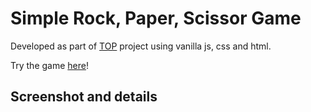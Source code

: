 # Simple Rock, Paper, Scissor Game

Developed as part of [TOP](https://www.theodinproject.com/) project using vanilla js, css and html. 

Try the game [here](https://github.com/TheHellem/rock-paper-scissor)!

## Screenshot and details